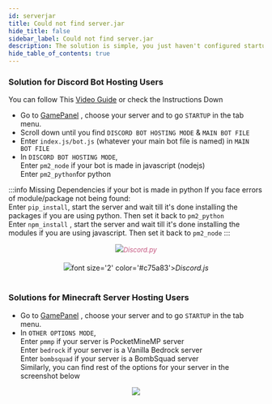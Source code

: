 ```yaml
---
id: serverjar
title: Could not find server.jar
hide_title: false
sidebar_label: Could not find server.jar
description: The solution is simple, you just haven't configured startup settings correctly
hide_table_of_contents: true
---
```


###  Solution for Discord Bot Hosting Users
You can follow This [Video Guide](https://www.youtube.com/watch?v=94keRJ6tQ9E) or check the Instructions Down


- Go to [GamePanel](https://gp.falixnodes.net) , choose your server and to go `STARTUP` in the tab menu.
- Scroll down until you find `DISCORD BOT HOSTING MODE` & `MAIN BOT FILE`
- Enter `index.js/bot.js` (whatever your main bot file is named) in `MAIN BOT FILE`
- In `DISCORD BOT HOSTING MODE`,<br/>
Enter `pm2_node` if your bot is made in javascript (nodejs)<br/>
Enter `pm2_python`for python<br/>

:::info Missing Dependencies
if your bot is made in python If you face errors of module/package not being found:<br/>
Enter `pip_install`, start the server and wait till it's done installing the packages if you are using python. Then set it back to `pm2_python`<br/>
Enter `npm_install` , start the server and wait till it's done installing the modules if you are using javascript. Then set it back to `pm2_node`
:::

<center><img src={require('../assets/dpython.png').default} /><font size='2' color='#c75a83'><i>Discord.py</i></font><br/><br/></center>
<center><img src={require('../assets/djs.png').default} />font size='2' color='#c75a83'><i>Discord.js</i></font></center><br/></center>

###  Solutions for Minecraft Server Hosting Users

- Go to [GamePanel](https://gp.falixnodes.net) , choose your server and to go `STARTUP` in the tab menu.
- In `OTHER OPTIONS MODE`,<br/>
Enter `pmmp` if your server is PocketMineMP server<br/>
Enter `bedrock` if your server is a Vanilla Bedrock server<br/>
Enter `bombsquad` if your server is a BombSquad server<br/>
Similarly, you can find rest of the options for your server in the screenshot below<br/>
<center><img src={require('../assets/options.png').default} /></center>
